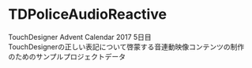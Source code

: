 # TDPoliceAudioReactive

TouchDesigner Advent Calendar 2017 5日目 <br/>
TouchDesignerの正しい表記について啓蒙する音連動映像コンテンツの制作 <br/>
のためのサンプルプロジェクトデータ
